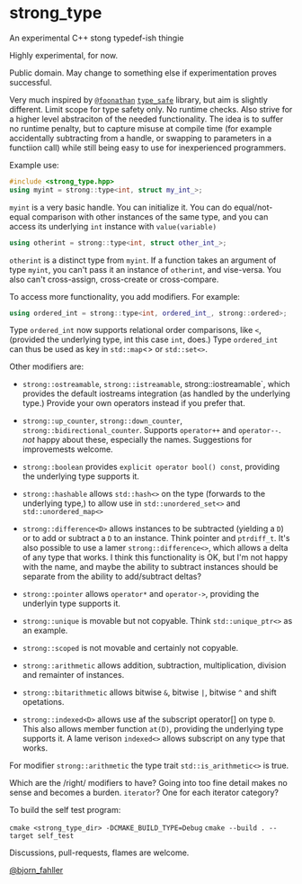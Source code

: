 # strong_type
An experimental C++ stong typedef-ish thingie

Highly experimental, for now.

Public domain. May change to something else if experimentation proves
successful.

Very much inspired by [`@foonathan`](https://twitter.com/foonathan)
[`type_safe`](https://github.com/foonathan/type_safe) library, but aim is
slightly different. Limit scope for type safety only. No runtime checks. Also
strive for a higher level abstraciton of the needed functionality. The idea
is to suffer no runtime penalty, but to capture misuse at compile time
(for example accidentally subtracting from a handle, or swapping to parameters
in a functiion call) while still being easy to use for inexperienced
programmers.

Example use:

```Cpp
#include <strong_type.hpp>
using myint = strong::type<int, struct my_int_>;
```

`myint` is a very basic handle. You can initialize it. You can do
equal/not-equal comparison with other instances of the same type, and you can
access its underlying `int` instance with `value(variable)`

```Cpp
using otherint = strong::type<int, struct other_int_>;
```

`otherint` is a distinct type from `myint`. If a function takes an argument of
type `myint`, you can't pass it an instance of `otherint`, and vise-versa. You
also can't cross-assign, cross-create or cross-compare.

To access more functionality, you add modifiers. For example:

```Cpp
using ordered_int = strong::type<int, ordered_int_, strong::ordered>;
```

Type `ordered_int` now supports relational order comparisons, like `<`,
(provided the underlying type, int this case `int`, does.) Type `ordered_int`
can thus be used as key in `std::map`<> or `std::set<>`.

Other modifiers are:

* `strong::ostreamable`, `strong::istreamable`, strong::iostreamable`, which
  provides the default iostreams integration (as handled by the underlying
  type.) Provide your own operators instead if you prefer that.

* `strong::up_counter`, `strong::down_counter`, `strong::bidirectional_counter`.
  Supports `operator++` and `operator--`. *not* happy about these, especially
  the names. Suggestions for improvemests welcome.

* `strong::boolean` provides `explicit operator bool() const`, providing the
  underlying type supports it.

* `strong::hashable` allows `std::hash<>` on the type (forwards to the
  underlying type,) to allow use in `std::unordered_set<>` and
  `std::unordered_map<>`

* `strong::difference<D>` allows instances to be subtracted (yielding a `D`) or
  to add or subtract a `D` to an instance. Think pointer and `ptrdiff_t`. It's
  also possible to use a lamer `strong::difference<>`, which allows a delta of
  any type that works. I think this functionality is OK, but I'm not happy with
  the name, and maybe the ability to subtract instances should be separate from
  the ability to add/subtract deltas?

* `strong::pointer` allows `operator*` and `operator->`, providing the
  underlyin type supports it.

* `strong::unique` is movable but not copyable. Think `std::unique_ptr<>` as
  an example.

* `strong::scoped` is not movable and certainly not copyable.

* `strong::arithmetic` allows addition, subtraction, multiplication, division
  and remainter of instances.

* `strong::bitarithmetic` allows bitwise `&`, bitwise `|`, bitwise `^` and
  shift opetations.

* `strong::indexed<D>` allows use af the subscript operator[] on type `D`.
  This also allows member function `at(D)`, providing the underlying type
  supports it. A lame verison `indexed<>` allows subscript on any type that
  works.


For modifier `strong::arithmetic` the type trait `std::is_arithmetic<>` is true.


Which are the /right/ modifiers to have? Going into too fine detail makes no
sense and becomes a burden. `iterator`? One for each iterator category?

To build the self test program:

`cmake <strong_type_dir> -DCMAKE_BUILD_TYPE=Debug`
`cmake --build . --target self_test`

Discussions, pull-requests, flames are welcome.

[@bjorn_fahller](https://twitter.com/bjorn_fahller)

